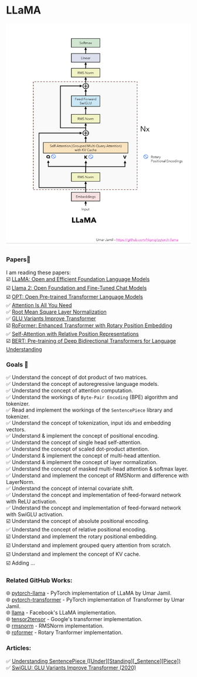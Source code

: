 # **LLaMA**
![](llama.png)


### **Papers📄**  
I am reading these papers:  
☑️ [LLaMA: Open and Efficient Foundation Language Models](https://ai.meta.com/research/publications/llama-open-and-efficient-foundation-language-models/)  
☑️ [Llama 2: Open Foundation and Fine-Tuned Chat Models](https://ai.meta.com/research/publications/llama-2-open-foundation-and-fine-tuned-chat-models/)  
☑️ [OPT: Open Pre-trained Transformer Language Models](https://arxiv.org/abs/2205.01068)  
✅ [Attention Is All You Need](https://arxiv.org/abs/1706.03762)  
✅ [Root Mean Square Layer Normalization](https://arxiv.org/abs/1910.07467)  
✅ [GLU Variants Improve Transformer](https://arxiv.org/abs/2002.05202)  
☑️ [RoFormer: Enhanced Transformer with Rotary Position Embedding](https://arxiv.org/abs/2104.09864)  
✅ [Self-Attention with Relative Position Representations](https://arxiv.org/pdf/1803.02155.pdf)  
☑️ [BERT: Pre-training of Deep Bidirectional Transformers for Language Understanding](https://arxiv.org/abs/1810.04805)


### **Goals 🚀**
✅ Understand the concept of dot product of two matrices.   
✅ Understand the concept of autoregressive language models.  
✅ Understand the concept of attention computation.  
✅ Understand the workings of `Byte-Pair Encoding` (BPE) algorithm and tokenizer.   
✅ Read and implement the workings of the `SentencePiece` library and tokenizer.  
✅ Understand the concept of tokenization, input ids and embedding vectors.  
✅ Understand & implement the concept of positional encoding.  
✅ Understand the concept of single head self-attention.  
✅ Understand the concept of scaled dot-product attention.  
✅ Understand & implement the concept of multi-head attention.  
✅ Understand & implement the concept of layer normalization.  
✅ Understand the concept of masked multi-head attention & softmax layer.  
✅ Understand and implement the concept of RMSNorm and difference with LayerNorm.  
✅ Understand the concept of internal covariate shift.  
✅ Understand the concept and implementation of feed-forward network with ReLU activation.  
✅ Understand the concept and implementation of feed-forward network with SwiGLU activation.  
☑️ Understand the concept of absolute positional encoding.  
✅ Understand the concept of relative positional encoding.  
☑️ Understand and implement the rotary positional embedding.   
☑️ Understand and implement grouped query attention from scratch.  
☑️ Understand and implement the concept of KV cache.   
☑️ Adding ...


### **Related GitHub Works:**
🌐 [pytorch-llama](https://github.com/hkproj/pytorch-llama/tree/main) - PyTorch implementation of LLaMA by Umar Jamil.  
🌐 [pytorch-transformer](https://github.com/hkproj/pytorch-transformer/tree/main) - PyTorch implementation of Transformer by Umar Jamil.  
🌐 [llama](https://github.com/facebookresearch/llama) - Facebook's LLaMA implementation.  
🌐 [tensor2tensor](https://github.com/tensorflow/tensor2tensor) - Google's transformer implementation.  
🌐 [rmsnorm](https://github.com/bzhangGo/rmsnorm) - RMSNorm implementation.  
🌐 [roformer](https://github.com/ZhuiyiTechnology/roformer) - Rotary Tranformer implementation.


### **Articles:**
✅ [Understanding SentencePiece ([Under][Standing][_Sentence][Piece])](https://colabdoge.medium.com/understanding-sentencepiece-under-standing-sentence-piece-ac8da59f6b08)  
✅ [SwiGLU: GLU Variants Improve Transformer (2020)](https://kikaben.com/swiglu-2020/#:~:text=The%20FFN%20with%20GELU%20activation%20becomes%3A%20FFN%20GELU,cumulative%20distribution%20function%20of%20the%20standard%20normal%20distribution.)